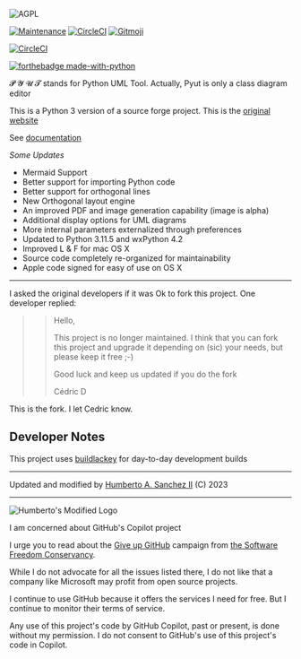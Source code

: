 ![](https://github.com/hasii2011/code-ally-basic/blob/master/developer/agpl-license-web-badge-version-2-256x48.png "AGPL")

[![Maintenance](https://img.shields.io/badge/Maintained%3F-yes-green.svg)](https://GitHub.com/Naereen/StrapDown.js/graphs/commit-activity)
[![CircleCI](https://dl.circleci.com/status-badge/img/gh/hasii2011/pyut/tree/master.svg?style=shield)](https://dl.circleci.com/status-badge/redirect/gh/hasii2011/PyUt/tree/master)
<a href="https://gitmoji.dev">
  <img src="https://img.shields.io/badge/gitmoji-%20😜%20😍-FFDD67.svg?style=flat-square" alt="Gitmoji">
</a>

[![CircleCI](https://dl.circleci.com/insights-snapshot/gh/hasii2011/pyut/master/main/badge.svg?window=30d)](https://app.circleci.com/insights/github/hasii2011/PyUt/workflows/main/overview?branch=master&reporting-window=last-30-days&insights-snapshot=true)

[![forthebadge made-with-python](http://ForTheBadge.com/images/badges/made-with-python.svg)](https://www.python.org/)


𝓟 𝓨 𝓤 𝓣 stands for Python UML Tool. Actually, Pyut is only a class diagram editor


This is a Python 3 version of a source forge project.  This is the [original website](http://pyut.sourceforge.net/whatis.html)

See [documentation](https://github.com/hasii2011/PyUt/wiki)

_Some Updates_

* Mermaid Support
* Better support for importing Python code
* Better support for orthogonal lines
* New Orthogonal layout engine
* An improved PDF and image generation capability (image is alpha)
* Additional display options for UML diagrams
* More internal parameters externalized through preferences
* Updated to Python 3.11.5 and wxPython 4.2
* Improved L & F for mac OS X
* Source code completely re-organized for maintainability 
* Apple code signed for easy of use on OS X




---------
I asked the original developers if it was Ok to fork this project.  One developer replied:


>> Hello,
>> 
>> This project is no longer maintained.
>> I think that you can fork this project and upgrade it depending on (sic) your needs, but please keep it free ;-)
>> 
>> Good luck and keep us updated if you do the fork
>> 
>> Cédric D


This is the fork. I let Cedric know.  


## Developer Notes
This project uses [buildlackey](https://github.com/hasii2011/buildlackey) for day-to-day development builds

___

Updated and modified by <a href="mailto:email@humberto.a.sanchez.ii@gmail.com?subject=Hello Humberto">Humberto A. Sanchez II</a>  (C) 2023

---



![Humberto's Modified Logo](https://raw.githubusercontent.com/wiki/hasii2011/gittodoistclone/images/SillyGitHub.png)

I am concerned about GitHub's Copilot project



I urge you to read about the
[Give up GitHub](https://GiveUpGitHub.org) campaign from
[the Software Freedom Conservancy](https://sfconservancy.org).

While I do not advocate for all the issues listed there, I do not like that
a company like Microsoft may profit from open source projects.

I continue to use GitHub because it offers the services I need for free.  But I continue
to monitor their terms of service.

Any use of this project's code by GitHub Copilot, past or present, is done
without my permission.  I do not consent to GitHub's use of this project's
code in Copilot.
